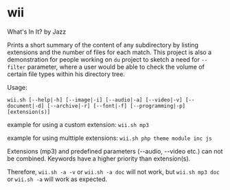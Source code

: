 # wii
What's In It? by Jazz

Prints a short summary of the content of any subdirectory by listing extensions and the number of files for each match. 
This project is also a demonstration for people working on `du` project to sketch a need for `--filter` parameter, where a user would be able to check the volume of certain file types within his directory tree.

Usage: 

`wii.sh [--help|-h] [--image|-i] [--audio|-a] [--video|-v] [--document|-d] [--archive|-r] [--font|-f] [--programming|-p] [extension(s)]`

example for using a custom extension: `wii.sh mp3`

example for using multtiple extensions: `wii.sh php theme module inc js`

Extensions (mp3) and predefined parameters (--audio, --video etc.) can not be combined. Keywords have a higher priority than extension(s).

Therefore, `wii.sh -a -v` or `wii.sh -a doc` will not work, but `wii.sh mp3 doc` or `wii.sh -a` will work as expected.
